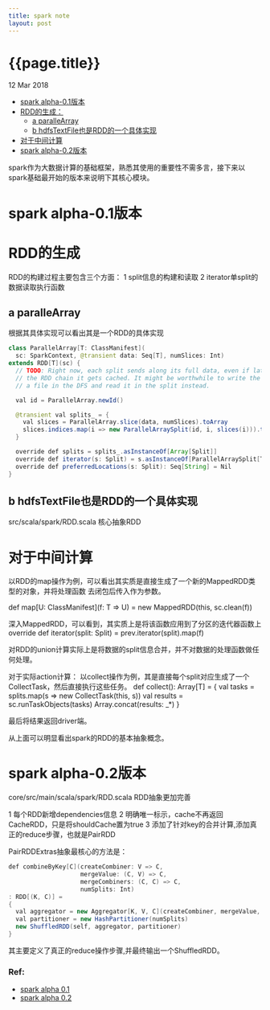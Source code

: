```yaml
---
title: spark note
layout: post
---
```


{{page.title}}
=============

<p class="meta">12 Mar 2018</p>
     
* [spark alpha-0.1版本](#spark-alpha-01版本)
* [RDD的生成：](#rdd的生成)
    * [a paralleArray](#a-parallearray)
    * [b hdfsTextFile也是RDD的一个具体实现](#b-hdfstextfile也是rdd的一个具体实现)
* [对于中间计算](#对于中间计算)
* [spark alpha-0.2版本](#spark-alpha-02版本)

spark作为大数据计算的基础框架，熟悉其使用的重要性不需多言，接下来以spark基础最开始的版本来说明下其核心模块。

# spark alpha-0.1版本

# RDD的生成
RDD的构建过程主要包含三个方面：
1 split信息的构建和读取
2 iterator单split的数据读取执行函数

## a paralleArray  
根据其具体实现可以看出其是一个RDD的具体实现

```java
class ParallelArray[T: ClassManifest](
  sc: SparkContext, @transient data: Seq[T], numSlices: Int)
extends RDD[T](sc) {
  // TODO: Right now, each split sends along its full data, even if later down
  // the RDD chain it gets cached. It might be worthwhile to write the data to
  // a file in the DFS and read it in the split instead.

  val id = ParallelArray.newId()

  @transient val splits_ = {
    val slices = ParallelArray.slice(data, numSlices).toArray
    slices.indices.map(i => new ParallelArraySplit(id, i, slices(i))).toArray
  }

  override def splits = splits_.asInstanceOf[Array[Split]]
  override def iterator(s: Split) = s.asInstanceOf[ParallelArraySplit[T]].iterator
  override def preferredLocations(s: Split): Seq[String] = Nil
}

```

## b hdfsTextFile也是RDD的一个具体实现

src/scala/spark/RDD.scala
核心抽象RDD

# 对于中间计算

以RDD的map操作为例，可以看出其实质是直接生成了一个新的MappedRDD类型的对象，并将处理函数
去闭包后传入作为参数。

def map[U: ClassManifest](f: T => U) = new MappedRDD(this, sc.clean(f))

深入MappedRDD，可以看到，其实质上是将该函数应用到了分区的迭代器函数上
 override def iterator(split: Split) = prev.iterator(split).map(f)

对RDD的union计算实际上是将数据的split信息合并，并不对数据的处理函数做任何处理。

对于实际action计算：
以collect操作为例，其是直接每个split对应生成了一个CollectTask，然后直接执行这些任务。
def collect(): Array[T] = {
  val tasks = splits.map(s => new CollectTask(this, s))
  val results = sc.runTaskObjects(tasks)
  Array.concat(results: _*)
}

最后将结果返回driver端。

从上面可以明显看出spark的RDD的基本抽象概念。

# spark alpha-0.2版本

core/src/main/scala/spark/RDD.scala
RDD抽象更加完善

1 每个RDD新增dependencies信息
2 明确唯一标示，cache不再返回CacheRDD，只是将shouldCache置为true
3 添加了针对key的合并计算,添加真正的reduce步骤，也就是PairRDD


PairRDDExtras抽象最核心的方法是：


```java
def combineByKey[C](createCombiner: V => C,
                    mergeValue: (C, V) => C,
                    mergeCombiners: (C, C) => C,
                    numSplits: Int)
: RDD[(K, C)] =
{
  val aggregator = new Aggregator[K, V, C](createCombiner, mergeValue, mergeCombiners)
  val partitioner = new HashPartitioner(numSplits)
  new ShuffledRDD(self, aggregator, partitioner)
}
```

其主要定义了真正的reduce操作步骤,并最终输出一个ShuffledRDD。

### Ref:
   - [spark alpha 0.1](https://github.com/apache/spark/tree/alpha-0.1)
   - [spark alpha 0.2](https://github.com/apache/spark/tree/alpha-0.2)